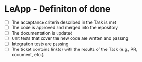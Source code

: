# LeApp - Definiton of done

 * [ ] The acceptance criteria described in the Task is met
 * [ ] The code is approved and merged into the repository
 * [ ] The documentation is updated
 * [ ] Unit tests that cover the new code are written and passing
 * [ ] Integration tests are passing
 * [ ] The ticket contains link(s) with the results of the Task (e.g., PR, document, etc.).

